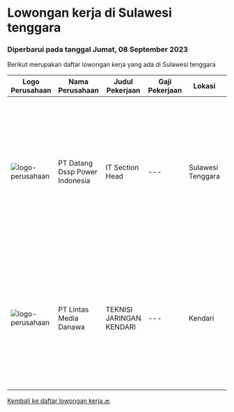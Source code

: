 
  # Lowongan kerja di Sulawesi tenggara

  ### Diperbarui pada tanggal Jumat, 08 September 2023

  Berikut merupakan daftar lowongan kerja yang ada di Sulawesi tenggara

  |Logo Perusahaan | Nama Perusahaan | Judul Pekerjaan | Gaji Pekerjaan | Lokasi | Deskripsi | Tanggal diunggah | Pranala |
  | -------------- | --------------- | --------------- | --------- | --------- | -------------- | ------- | ----------- |
  |![logo-perusahaan](https://image-service-cdn.seek.com.au/b7f7cd1fe24cb04b86fe1555d5d18f486cc0892d/ee4dce1061f3f616224767ad58cb2fc751b8d2dc)|PT Datang Dssp Power Indonesia|IT Section Head|---|Sulawesi Tenggara|Job Description : Observe all operation activity IT devices on IPP Kendari-3 to operate efficient and smooth. Monitoring network service devices &amp;...|Senin, 04 September 2023|https://www.jobstreet.co.id/id/job/it-section-head-4458042?token=0~46901a6f-5450-4de3-815f-8688f66d0121&sectionRank=1&jobId=jobstreet-id-job-4458042|
|![logo-perusahaan](https://image-service-cdn.seek.com.au/f016daeca73ea64e27964850a436d6599eb2f15e/ee4dce1061f3f616224767ad58cb2fc751b8d2dc)|PT Lintas Media Danawa|TEKNISI JARINGAN KENDARI|---|Kendari|Kualifikasi: Diutamakan asli daerah Papua Usia maksimum saat melamar adalah 28 tahun Lulusan SMK/D3/S1 (Teknik elektro, informatika, ilmu computer)...|Kamis, 24 Agustus 2023|https://www.jobstreet.co.id/id/job/teknisi-jaringan-kendari-4446654?token=0~46901a6f-5450-4de3-815f-8688f66d0121&sectionRank=2&jobId=jobstreet-id-job-4446654|


  [Kembali ke daftar lowongan kerja 🔙](../README.md#daftar-lowongan-kerja)
  